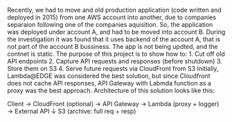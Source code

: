 Recently, we had to move and old production application (code written and deployed in 2015) from one AWS account into another, due to companies separaion following one of the companies aquisition.
So, the application was deployed under account A, and had to be moved into account B.
During the investigation it was found that it uses backend of the account A, that is not part of the account B bussiness. 
The app is not being updted, and the contnet is static. 
The purpose of this project is to show how to:
	1.	Cut off old API endpoints
	2.	Capture API requests and responses (before shutdown)
	3.	Store them on S3
	4.	Serve future requests via CloudFront from S3
Initially, Lambda@EDGE was considered the best solution, but since Cloudfront does not cache API responses, API Gateway with Labmda function as a proxy was the best approach.
Architecture of this solution looks like this:

Client → CloudFront (optional) → API Gateway → Lambda (proxy + logger) → External API
                                                    ↓
                                                   S3 (archive: full req + resp)
						